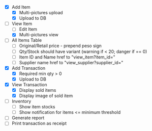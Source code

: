 - [X] Add Item
  - [X] Multi-pictures upload
  - [X] Upload to DB

- [ ] View Item
  - [ ] Edit Item
  - [X] Multi-pictures view

- [ ] All Items Table
  - [ ] Original/Retail price - prepend peso sign
  - [ ] Qty/Stock should have variant (warning if < 20; danger if == 0)
  - [ ] Item ID and Name href to "view_item?item_id="
  - [ ] Supplier name href to "view_supplier?supplier_id="

- [X] Add Transaction
  - [X] Required min qty > 0
  - [X] Upload to DB

- [X] View Transaction
  - [X] Display sold items
  - [X] Display image of sold item

- [ ] Inventory
  - [ ] Show item stocks
  - [ ] Show notification for items <= minimum threshold

- [ ] Generate report
- [ ] Print transaction as receipt
